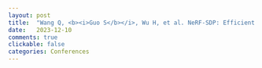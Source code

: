 ```yaml
---
layout: post
title:  "Wang Q, <b><i>Guo S</b></i>, Wu H, et al. NeRF-SDP: Efficient Generalizable Neural Radiance Field with Scene Depth Perception[C]//Proceedings of the 5th ACM International Conference on Multimedia in Asia. 2023: 1-7. [CCF-C]"
date:   2023-12-10
comments: true
clickable: false
categories: Conferences
---
```

